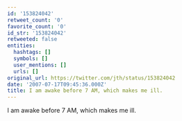 ```yaml
---
id: '153824042'
retweet_count: '0'
favorite_count: '0'
id_str: '153824042'
retweeted: false
entities:
  hashtags: []
  symbols: []
  user_mentions: []
  urls: []
original_url: https://twitter.com/jth/status/153824042
date: '2007-07-17T09:45:36.000Z'
title: I am awake before 7 AM, which makes me ill.
---
```


I am awake before 7 AM, which makes me ill.